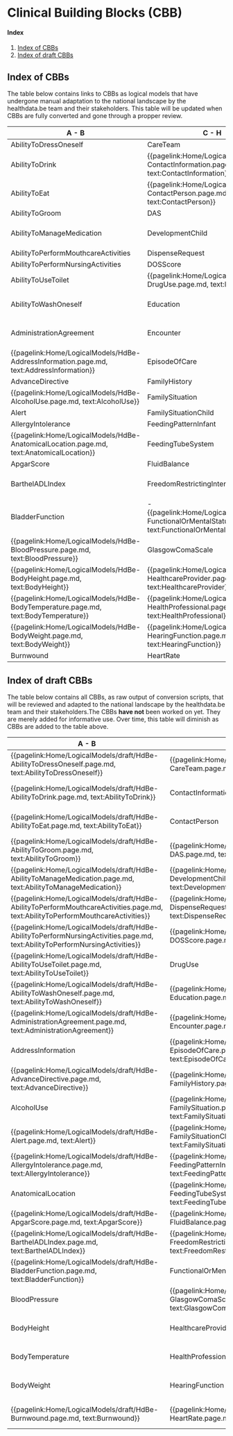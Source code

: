 # Clinical Building Blocks (CBB)
#### Index
1. [Index of CBBs](#IndexOfCBB)
2. [Index of draft CBBs](#IndexOfDraftCBB)

## Index of CBBs<a name="IndexOfCBB"></a> 
The table below contains links to CBBs as logical models that have undergone manual adaptation to the national landscape by the healthdata.be team and their stakeholders. This table will be updated when CBBs are fully converted and gone through a propper review.

|  A - B  |  C - H | H - P  |  P - T  |
|---|---|---|---|
| AbilityToDressOneself   <!--{{pagelink:Home/LogicalModels/HdBe-AbilityToDressOneself.page.md,   text:AbilityToDressOneself}}   --> | CareTeam   <!--{{pagelink:Home/LogicalModels/HdBe-CareTeam.page.md,   text:CareTeam}}--> | HelpFromOthers   <!--{{pagelink:Home/LogicalModels/HdBe-HelpFromOthers.page.md,   text:HelpFromOthers}}--> | PainScore   <!--{{pagelink:Home/LogicalModels/HdBe-PainScore.page.md,   text:PainScore}}--> |
| AbilityToDrink   <!--{{pagelink:Home/LogicalModels/HdBe-AbilityToDrink.page.md,   text:AbilityToDrink}}   --> | {{pagelink:Home/LogicalModels/HdBe-ContactInformation.page.md,   text:ContactInformation}} | IllnessPerception   <!--{{pagelink:Home/LogicalModels/HdBe-IllnessPerception.page.md,   text:IllnessPerception}}--> | Payer <!--   {{pagelink:Home/LogicalModels/HdBe-Payer.page.md,   text:Payer}}   --> |
| AbilityToEat   <!--{{pagelink:Home/LogicalModels/HdBe-AbilityToEat.page.md,   text:AbilityToEat}}--> | {{pagelink:Home/LogicalModels/HdBe-ContactPerson.page.md,   text:ContactPerson}} | Infusion   <!--{{pagelink:Home/LogicalModels/HdBe-Infusion.page.md,   text:Infusion}}--> | PharmaceuticalProduct   <!--{{pagelink:Home/LogicalModels/HdBe-PharmaceuticalProduct.page.md,   text:PharmaceuticalProduct}}--> |
| AbilityToGroom   <!--{{pagelink:Home/LogicalModels/HdBe-AbilityToGroom.page.md,   text:AbilityToGroom}}--> | DAS   <!--{{pagelink:Home/LogicalModels/HdBe-DAS.page.md,   text:DAS}}--> | InstructionsForUse   <!--{{pagelink:Home/LogicalModels/HdBe-InstructionsForUse.page.md,   text:InstructionsForUse}}--> | ParticipationInSociety   <!--{{pagelink:Home/LogicalModels/HdBe-ParticipationInSociety.page.md,   text:ParticipationInSociety}}--> |
| AbilityToManageMedication   <!--{{pagelink:Home/LogicalModels/HdBe-AbilityToManageMedication.page.md,   text:AbilityToManageMedication}}--> | DevelopmentChild   <!--{{pagelink:Home/LogicalModels/HdBe-DevelopmentChild.page.md,   text:DevelopmentChild}}--> | {{pagelink:Home/LogicalModels/HdBe-LaboratoryTestResult.page.md,   text:LaboratoryTestResult}} | {{pagelink:Home/LogicalModels/HdBe-Patient.page.md, text:Patient}} |
| AbilityToPerformMouthcareActivities   <!--{{pagelink:Home/LogicalModels/HdBe-AbilityToPerformMouthcareActivities.page.md,   text:AbilityToPerformMouthcareActivities}}--> | DispenseRequest   <!--{{pagelink:Home/LogicalModels/HdBe-DispenseRequest.page.md,   text:DispenseRequest}}--> | LanguageProficiency   <!--{{pagelink:Home/LogicalModels/HdBe-LanguageProficiency.page.md,   text:LanguageProficiency}}--> | Pregnancy   <!--{{pagelink:Home/LogicalModels/HdBe-Pregnancy.page.md,   text:Pregnancy}}--> |
| AbilityToPerformNursingActivities   <!--{{pagelink:Home/LogicalModels/HdBe-AbilityToPerformNursingActivities.page.md,   text:AbilityToPerformNursingActivities}}--> | DOSScore   <!--{{pagelink:Home/LogicalModels/HdBe-DOSScore.page.md,   text:DOSScore}}--> | LegalSituation   <!--{{pagelink:Home/LogicalModels/HdBe-LegalSituation.page.md,   text:LegalSituation}}--> | PressureUlcer   <!--{{pagelink:Home/LogicalModels/HdBe-PressureUlcer.page.md,   text:PressureUlcer}}--> |
| AbilityToUseToilet   <!--{{pagelink:Home/LogicalModels/HdBe-AbilityToUseToilet.page.md,   text:AbilityToUseToilet}}--> | {{pagelink:Home/LogicalModels/HdBe-DrugUse.page.md,     text:DrugUse}} | LifeStance   <!--{{pagelink:Home/LogicalModels/HdBe-LifeStance.page.md,   text:LifeStance}}--> | {{pagelink:Home/LogicalModels/HdBe-Problem.page.md,   text:Problem}} |
| AbilityToWashOneself   <!--{{pagelink:Home/LogicalModels/HdBe-AbilityToWashOneself.page.md,   text:AbilityToWashOneself}}--> | Education   <!--{{pagelink:Home/LogicalModels/HdBe-Education.page.md,   text:Education}}--> | {{pagelink:Home/LogicalModels/HdBe-LivingSituation.page.md,   text:LivingSituation}} | Procedure   <!--{{pagelink:Home/LogicalModels/HdBe-Procedure.page.md,   text:Procedure}}--> |
| AdministrationAgreement   <!--{{pagelink:Home/LogicalModels/HdBe-AdministrationAgreement.page.md,   text:AdministrationAgreement}}--> | Encounter   <!--{{pagelink:Home/LogicalModels/HdBe-Encounter.page.md,   text:Encounter}}--> | {{pagelink:Home/LogicalModels/HdBe-MaritalStatus.page.md,   text:MaritalStatus}} | {{pagelink:Home/LogicalModels/HdBe-PulseRate.page.md,   text:PulseRate}} |
| {{pagelink:Home/LogicalModels/HdBe-AddressInformation.page.md,   text:AddressInformation}}  | EpisodeOfCare   <!--{{pagelink:Home/LogicalModels/HdBe-EpisodeOfCare.page.md,   text:EpisodeOfCare}}--> | MedicalDevice   <!--{{pagelink:Home/LogicalModels/HdBe-MedicalDevice.page.md,   text:MedicalDevice}}--> | Range <!--{{pagelink:Home/LogicalModels/HdBe-Range.page.md,   text:Range}}--> |
| AdvanceDirective   <!--{{pagelink:Home/LogicalModels/HdBe-AdvanceDirective.page.md,   text:AdvanceDirective}}--> | FamilyHistory   <!--{{pagelink:Home/LogicalModels/HdBe-FamilyHistory.page.md,   text:FamilyHistory}}--> | MedicationAdministration2   <!--{{pagelink:Home/LogicalModels/HdBe-MedicationAdministration2.page.md,   text:MedicationAdministration2}}--> | Refraction   <!--{{pagelink:Home/LogicalModels/HdBe-Refraction.page.md,   text:Refraction}}--> | 
| {{pagelink:Home/LogicalModels/HdBe-AlcoholUse.page.md,     text:AlcoholUse}}  | FamilySituation   <!--{{pagelink:Home/LogicalModels/HdBe-FamilySituation.page.md,   text:FamilySituation}}--> | MedicationAgreement   <!--{{pagelink:Home/LogicalModels/HdBe-MedicationAgreement.page.md,   text:MedicationAgreement}}--> | Respiration   <!--{{pagelink:Home/LogicalModels/HdBe-Respiration.page.md,   text:Respiration}}--> |
| Alert   <!--{{pagelink:Home/LogicalModels/HdBe-Alert.page.md,   text:Alert}}--> | FamilySituationChild   <!--{{pagelink:Home/LogicalModels/HdBe-FamilySituationChild.page.md,   text:FamilySituationChild}}--> | MedicationContraIndication   <!--{{pagelink:Home/LogicalModels/HdBe-MedicationContraIndication.page.md,   text:MedicationContraIndication}}--> | SkinDisorder   <!--{{pagelink:Home/LogicalModels/HdBe-SkinDisorder.page.md,   text:SkinDisorder}}--> |
| AllergyIntolerance   <!--{{pagelink:Home/LogicalModels/HdBe-AllergyIntolerance.page.md,   text:AllergyIntolerance}}--> | FeedingPatternInfant   <!--{{pagelink:Home/LogicalModels/HdBe-FeedingPatternInfant.page.md,   text:FeedingPatternInfant}}--> | MedicationDispense   <!--{{pagelink:Home/LogicalModels/HdBe-MedicationDispense.page.md,   text:MedicationDispense}}--> | SNAQScore   <!--{{pagelink:Home/LogicalModels/HdBe-SNAQScore.page.md,   text:SNAQScore}}--> |
| {{pagelink:Home/LogicalModels/HdBe-AnatomicalLocation.page.md,   text:AnatomicalLocation}} | FeedingTubeSystem   <!--{{pagelink:Home/LogicalModels/HdBe-FeedingTubeSystem.page.md,   text:FeedingTubeSystem}}--> | MedicationUse2   <!--{{pagelink:Home/LogicalModels/HdBe-MedicationUse2.page.md,   text:MedicationUse2}}--> | SOAPReport   <!--{{pagelink:Home/LogicalModels/HdBe-SOAPReport.page.md,   text:SOAPReport}}--> |
| ApgarScore   <!--{{pagelink:Home/LogicalModels/HdBe-ApgarScore.page.md,   text:ApgarScore}}--> | FluidBalance   <!--{{pagelink:Home/LogicalModels/HdBe-FluidBalance.page.md,   text:FluidBalance}}--> | Mobility   <!--{{pagelink:Home/LogicalModels/HdBe-Mobility.page.md,   text:Mobility}}--> | Stoma <!--{{pagelink:Home/LogicalModels/HdBe-Stoma.page.md,   text:Stoma}}--> |
| BarthelADLIndex   <!--{{pagelink:Home/LogicalModels/HdBe-BarthelADLIndex.page.md,   text:BarthelADLIndex}}--> | FreedomRestrictingIntervention   <!--{{pagelink:Home/LogicalModels/HdBe-FreedomRestrictingIntervention.page.md,   text:FreedomRestrictingIntervention}}--> | {{pagelink:Home/LogicalModels/HdBe-NameInformation.page.md,   text:NameInformation}} | TextResult   <!--{{pagelink:Home/LogicalModels/HdBe-TextResult.page.md,   text:TextResult}}--> |
| BladderFunction   <!--{{pagelink:Home/LogicalModels/HdBe-BladderFunction.page.md,   text:BladderFunction}}--> | -{{pagelink:Home/LogicalModels/HdBe-FunctionalOrMentalStatus.page.md,   text:FunctionalOrMentalStatus}} | {{pagelink:Home/LogicalModels/HdBe-Nationality.page.md,   text:Nationality}} | TimeInterval   <!--{{pagelink:Home/LogicalModels/HdBe-TimeInterval.page.md,   text:TimeInterval}}--> |
| {{pagelink:Home/LogicalModels/HdBe-BloodPressure.page.md,   text:BloodPressure}} | GlasgowComaScale   <!--{{pagelink:Home/LogicalModels/HdBe-GlasgowComaScale.page.md,   text:GlasgowComaScale}}--> | NursingIntervention   <!--{{pagelink:Home/LogicalModels/HdBe-NursingIntervention.page.md,   text:NursingIntervention}}--> | TNMTumorClassification   <!--{{pagelink:Home/LogicalModels/HdBe-TNMTumorClassification.page.md,   text:TNMTumorClassification}}--> |
| {{pagelink:Home/LogicalModels/HdBe-BodyHeight.page.md,   text:BodyHeight}} | {{pagelink:Home/LogicalModels/HdBe-HealthcareProvider.page.md,   text:HealthcareProvider}} | NutritionAdvice   <!--{{pagelink:Home/LogicalModels/HdBe-NutritionAdvice.page.md,   text:NutritionAdvice}}--> | {{pagelink:Home/LogicalModels/HdBe-SmokingStatus.page.md,   text:SmokingStatus}} |
| {{pagelink:Home/LogicalModels/HdBe-BodyTemperature.page.md,     text:BodyTemperature}} | {{pagelink:Home/LogicalModels/HdBe-HealthProfessional.page.md,   text:HealthProfessional}} | O2Saturation   <!--{{pagelink:Home/LogicalModels/HdBe-O2Saturation.page.md,   text:O2Saturation}}--> | TreatmentDirective2   <!--{{pagelink:Home/LogicalModels/HdBe-TreatmentDirective2.page.md,   text:TreatmentDirective2}}--> |
| {{pagelink:Home/LogicalModels/HdBe-BodyWeight.page.md,     text:BodyWeight}}| {{pagelink:Home/LogicalModels/HdBe-HearingFunction.page.md,   text:HearingFunction}} | OutcomeOfCare   <!--{{pagelink:Home/LogicalModels/HdBe-OutcomeOfCare.page.md,   text:OutcomeOfCare}}--> | TreatmentObjective   <!--{{pagelink:Home/LogicalModels/HdBe-TreatmentObjective.page.md,   text:TreatmentObjective}}--> |
| Burnwound   <!--{{pagelink:Home/LogicalModels/HdBe-Burnwound.page.md,   text:Burnwound}}--> | HeartRate   <!--{{pagelink:Home/LogicalModels/HdBe-HeartRate.page.md,   text:HeartRate}}--> | PainCharacteristics   <!--{{pagelink:Home/LogicalModels/HdBe-PainCharacteristics.page.md,   text:PainCharacteristics}}--> |  |

## Index of draft CBBs<a name="IndexOfDraftCBB"></a> 
The table below contains all CBBs, as raw output of conversion scripts, that will be reviewed and adapted to the national landscape by the healthdata.be team and their stakeholders.The CBBs **have not** been worked on yet. They are merely added for informative use. Over time, this table will diminish as CBBs are added to the table above.

|  A - B  |  C - H | H - P  |  P - T  |
|---|---|---|---|
| {{pagelink:Home/LogicalModels/draft/HdBe-AbilityToDressOneself.page.md, text:AbilityToDressOneself}}  | {{pagelink:Home/LogicalModels/draft/HdBe-CareTeam.page.md, text:CareTeam}}  | {{pagelink:Home/LogicalModels/draft/HdBe-HelpFromOthers.page.md, text:HelpFromOthers}}  | {{pagelink:Home/LogicalModels/draft/HdBe-PainScore.page.md, text:PainScore}}  |
| {{pagelink:Home/LogicalModels/draft/HdBe-AbilityToDrink.page.md, text:AbilityToDrink}}  |  ContactInformation  | {{pagelink:Home/LogicalModels/draft/HdBe-IllnessPerception.page.md, text:IllnessPerception}}  | {{pagelink:Home/LogicalModels/draft/HdBe-Payer.page.md,   text:Payer}}   |
| {{pagelink:Home/LogicalModels/draft/HdBe-AbilityToEat.page.md, text:AbilityToEat}}  |  ContactPerson  | {{pagelink:Home/LogicalModels/draft/HdBe-Infusion.page.md, text:Infusion}}  | {{pagelink:Home/LogicalModels/draft/HdBe-PharmaceuticalProduct.page.md, text:PharmaceuticalProduct}} |
| {{pagelink:Home/LogicalModels/draft/HdBe-AbilityToGroom.page.md, text:AbilityToGroom}}  | {{pagelink:Home/LogicalModels/draft/HdBe-DAS.page.md,   text:DAS}}  | {{pagelink:Home/LogicalModels/draft/HdBe-InstructionsForUse.page.md, text:InstructionsForUse}}  | {{pagelink:Home/LogicalModels/draft/HdBe-ParticipationInSociety.page.md, text:ParticipationInSociety}}  |
| {{pagelink:Home/LogicalModels/draft/HdBe-AbilityToManageMedication.page.md, text:AbilityToManageMedication}}  | {{pagelink:Home/LogicalModels/draft/HdBe-DevelopmentChild.page.md, text:DevelopmentChild}}  |  LaboratoryTestResult  |  Patient  |
| {{pagelink:Home/LogicalModels/draft/HdBe-AbilityToPerformMouthcareActivities.page.md, text:AbilityToPerformMouthcareActivities}}  | {{pagelink:Home/LogicalModels/draft/HdBe-DispenseRequest.page.md, text:DispenseRequest}}  | {{pagelink:Home/LogicalModels/draft/HdBe-LanguageProficiency.page.md, text:LanguageProficiency}}  | {{pagelink:Home/LogicalModels/draft/HdBe-Pregnancy.page.md, text:Pregnancy}} |
| {{pagelink:Home/LogicalModels/draft/HdBe-AbilityToPerformNursingActivities.page.md, text:AbilityToPerformNursingActivities}}  | {{pagelink:Home/LogicalModels/draft/HdBe-DOSScore.page.md, text:DOSScore}}  | {{pagelink:Home/LogicalModels/draft/HdBe-LegalSituation.page.md, text:LegalSituation}}  | {{pagelink:Home/LogicalModels/draft/HdBe-PressureUlcer.page.md, text:PressureUlcer}} |
| {{pagelink:Home/LogicalModels/draft/HdBe-AbilityToUseToilet.page.md, text:AbilityToUseToilet}}  | DrugUse | {{pagelink:Home/LogicalModels/draft/HdBe-LifeStance.page.md, text:LifeStance}}  | {{pagelink:Home/LogicalModels/draft/HdBe-Problem.page.md, text:Problem}} |
| {{pagelink:Home/LogicalModels/draft/HdBe-AbilityToWashOneself.page.md, text:AbilityToWashOneself}}  | {{pagelink:Home/LogicalModels/draft/HdBe-Education.page.md, text:Education}}  | {{pagelink:Home/LogicalModels/draft/HdBe-LivingSituation.page.md, text:LivingSituation}}  | Procedure |
| {{pagelink:Home/LogicalModels/draft/HdBe-AdministrationAgreement.page.md, text:AdministrationAgreement}}  | {{pagelink:Home/LogicalModels/draft/HdBe-Encounter.page.md, text:Encounter}}  |  MaritalStatus  | {{pagelink:Home/LogicalModels/draft/HdBe-PulseRate.page.md, text:PulseRate}} |
| AddressInformation | {{pagelink:Home/LogicalModels/draft/HdBe-EpisodeOfCare.page.md, text:EpisodeOfCare}}  | {{pagelink:Home/LogicalModels/draft/HdBe-MedicalDevice.page.md, text:MedicalDevice}}  | {{pagelink:Home/LogicalModels/draft/HdBe-Range.page.md,   text:Range}}   |
| {{pagelink:Home/LogicalModels/draft/HdBe-AdvanceDirective.page.md, text:AdvanceDirective}}  | {{pagelink:Home/LogicalModels/draft/HdBe-FamilyHistory.page.md, text:FamilyHistory}}  | {{pagelink:Home/LogicalModels/draft/HdBe-MedicationAdministration2.page.md, text:MedicationAdministration2}}  | {{pagelink:Home/LogicalModels/draft/HdBe-Refraction.page.md, text:Refraction}} |
| AlcoholUse | {{pagelink:Home/LogicalModels/draft/HdBe-FamilySituation.page.md, text:FamilySituation}}  | {{pagelink:Home/LogicalModels/draft/HdBe-MedicationAgreement.page.md, text:MedicationAgreement}}  | {{pagelink:Home/LogicalModels/draft/HdBe-Respiration.page.md, text:Respiration}} |
| {{pagelink:Home/LogicalModels/draft/HdBe-Alert.page.md, text:Alert}}  | {{pagelink:Home/LogicalModels/draft/HdBe-FamilySituationChild.page.md, text:FamilySituationChild}}  | {{pagelink:Home/LogicalModels/draft/HdBe-MedicationContraIndication.page.md, text:MedicationContraIndication}}  | {{pagelink:Home/LogicalModels/draft/HdBe-SkinDisorder.page.md, text:SkinDisorder}} |
| {{pagelink:Home/LogicalModels/draft/HdBe-AllergyIntolerance.page.md, text:AllergyIntolerance}}  | {{pagelink:Home/LogicalModels/draft/HdBe-FeedingPatternInfant.page.md, text:FeedingPatternInfant}}  | {{pagelink:Home/LogicalModels/draft/HdBe-MedicationDispense.page.md, text:MedicationDispense}}  | {{pagelink:Home/LogicalModels/draft/HdBe-SNAQScore.page.md, text:SNAQScore}} |
|  AnatomicalLocation  | {{pagelink:Home/LogicalModels/draft/HdBe-FeedingTubeSystem.page.md, text:FeedingTubeSystem}}  | {{pagelink:Home/LogicalModels/draft/HdBe-MedicationUse2.page.md, text:MedicationUse2}}  | {{pagelink:Home/LogicalModels/draft/HdBe-SOAPReport.page.md, text:SOAPReport}} |
| {{pagelink:Home/LogicalModels/draft/HdBe-ApgarScore.page.md, text:ApgarScore}}  | {{pagelink:Home/LogicalModels/draft/HdBe-FluidBalance.page.md, text:FluidBalance}}  | {{pagelink:Home/LogicalModels/draft/HdBe-Mobility.page.md, text:Mobility}}  | {{pagelink:Home/LogicalModels/draft/HdBe-Stoma.page.md,   text:Stoma}}   |
| {{pagelink:Home/LogicalModels/draft/HdBe-BarthelADLIndex.page.md, text:BarthelADLIndex}}  | {{pagelink:Home/LogicalModels/draft/HdBe-FreedomRestrictingIntervention.page.md, text:FreedomRestrictingIntervention}}  |  NameInformation  | {{pagelink:Home/LogicalModels/draft/HdBe-TextResult.page.md, text:TextResult}} |
| {{pagelink:Home/LogicalModels/draft/HdBe-BladderFunction.page.md, text:BladderFunction}}  | FunctionalOrMentalStatus |
| BloodPressure  | {{pagelink:Home/LogicalModels/draft/HdBe-GlasgowComaScale.page.md, text:GlasgowComaScale}}  | {{pagelink:Home/LogicalModels/draft/HdBe-NursingIntervention.page.md, text:NursingIntervention}}  | {{pagelink:Home/LogicalModels/draft/HdBe-TNMTumorClassification.page.md, text:TNMTumorClassification}} |
| BodyHeight |  HealthcareProvider  | {{pagelink:Home/LogicalModels/draft/HdBe-NutritionAdvice.page.md, text:NutritionAdvice}}  | SmokingStatus |
|  BodyTemperature   |  HealthProfessional  | {{pagelink:Home/LogicalModels/draft/HdBe-O2Saturation.page.md, text:O2Saturation}}  | {{pagelink:Home/LogicalModels/draft/HdBe-TreatmentDirective2.page.md, text:TreatmentDirective2}} |
| BodyWeight   | HearingFunction | {{pagelink:Home/LogicalModels/draft/HdBe-OutcomeOfCare.page.md, text:OutcomeOfCare}}  | {{pagelink:Home/LogicalModels/draft/HdBe-TreatmentObjective.page.md, text:TreatmentObjective}} |
| {{pagelink:Home/LogicalModels/draft/HdBe-Burnwound.page.md, text:Burnwound}}  | {{pagelink:Home/LogicalModels/draft/HdBe-HeartRate.page.md, text:HeartRate}}  | {{pagelink:Home/LogicalModels/draft/HdBe-PainCharacteristics.page.md, text:PainCharacteristics}}  |  |